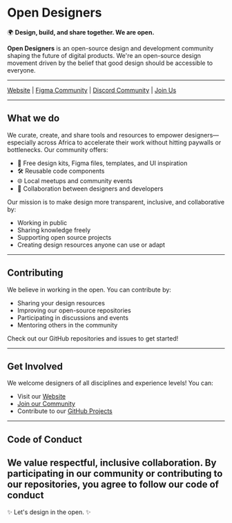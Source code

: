 # Open Designers

🌍 **Design, build, and share together. We are open.**

**Open Designers** is an open-source design and development community shaping the future of digital products. We're an open-source design movement driven by the belief that good design should be accessible to everyone.

---

[Website](https://open-designers.org) | [Figma Community](https://www.figma.com/@opendesigners) | [Discord Community](https://discord.com/invite/ZWSCxZcA) | [Join Us](https://open-designers.org/join)

---

## What we do

We curate, create, and share tools and resources to empower designers—especially across Africa to accelerate their work without hitting paywalls or bottlenecks. Our community offers:

- 🎨 Free design kits, Figma files, templates, and UI inspiration
- 🛠️ Reusable code components
- 🌐 Local meetups and community events
- 🤝 Collaboration between designers and developers

Our mission is to make design more transparent, inclusive, and collaborative by:

- Working in public
- Sharing knowledge freely
- Supporting open source projects
- Creating design resources anyone can use or adapt

---

## Contributing

We believe in working in the open. You can contribute by:

- Sharing your design resources
- Improving our open-source repositories
- Participating in discussions and events
- Mentoring others in the community

Check out our GitHub repositories and issues to get started!

---

## Get Involved

We welcome designers of all disciplines and experience levels! You can:

- Visit our [Website](https://open-designers.org)
- [Join our Community](https://discord.com/invite/ZWSCxZcA)
- Contribute to our [GitHub Projects](https://github.com/opendesigners)

---

## Code of Conduct

We value respectful, inclusive collaboration. By participating in our community or contributing to our repositories, you agree to follow our code of conduct
---

✨ Let's design in the open. ✨
